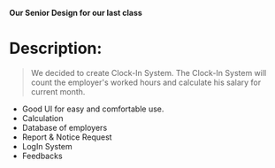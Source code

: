 **Our Senior Design for our last class**

# Description:

> We decided to create Clock-In System. The Clock-In System will count the employer's worked hours and calculate his salary for current month.
- Good UI for easy and comfortable use.
- Calculation
- Database of employers
- Report & Notice Request
- LogIn System
- Feedbacks
